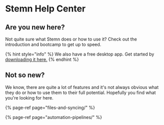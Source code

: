 # Stemn Help Center

## Are you new here?

Not quite sure what Stemn does or how to use it? Check out the introduction and bootcamp to get up to speed.

{% hint style="info" %}
We also have a free desktop app. Get started by [downloading it here.](https://stemn.com/download)
{% endhint %}

## Not so new?

We know, there are quite a lot of features and it's not always obvious what they do or how to use them to their full potential. Hopefully you find what you're looking for here.

{% page-ref page="files-and-syncing/" %}

{% page-ref page="automation-pipelines/" %}

